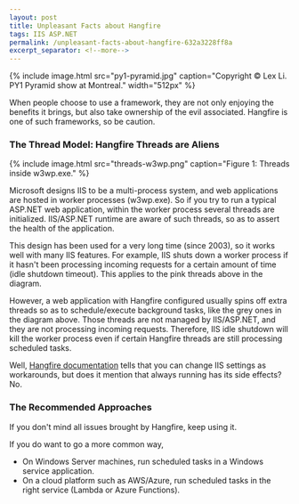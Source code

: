 ```yaml
---
layout: post
title: Unpleasant Facts about Hangfire
tags: IIS ASP.NET
permalink: /unpleasant-facts-about-hangfire-632a3228ff8a
excerpt_separator: <!--more-->
---
```

{% include image.html
src="py1-pyramid.jpg" caption="Copyright © Lex Li. PY1 Pyramid show at Montreal." width="512px" %}

When people choose to use a framework, they are not only enjoying the benefits it brings, but also take ownership of the evil associated. Hangfire is one of such frameworks, so be caution.
<!--more-->

### The Thread Model: Hangfire Threads are Aliens

{% include image.html
src="threads-w3wp.png" caption="Figure 1: Threads inside w3wp.exe." %}

Microsoft designs IIS to be a multi-process system, and web applications are hosted in worker processes (w3wp.exe). So if you try to run a typical ASP.NET web application, within the worker process several threads are initialized. IIS/ASP.NET runtime are aware of such threads, so as to assert the health of the application.

This design has been used for a very long time (since 2003), so it works well with many IIS features. For example, IIS shuts down a worker process if it hasn't been processing incoming requests for a certain amount of time (idle shutdown timeout). This applies to the pink threads above in the diagram.

However, a web application with Hangfire configured usually spins off extra threads so as to schedule/execute background tasks, like the grey ones in the diagram above. Those threads are not managed by IIS/ASP.NET, and they are not processing incoming requests. Therefore, IIS idle shutdown will kill the worker process even if certain Hangfire threads are still processing scheduled tasks.

Well, [Hangfire documentation](https://docs.hangfire.io/en/latest/deployment-to-production/making-aspnet-app-always-running.html) tells that you can change IIS settings as workarounds, but does it mention that always running has its side effects? No.

### The Recommended Approaches

If you don't mind all issues brought by Hangfire, keep using it.

If you do want to go a more common way,

* On Windows Server machines, run scheduled tasks in a Windows service application.
* On a cloud platform such as AWS/Azure, run scheduled tasks in the right service (Lambda or Azure Functions).
